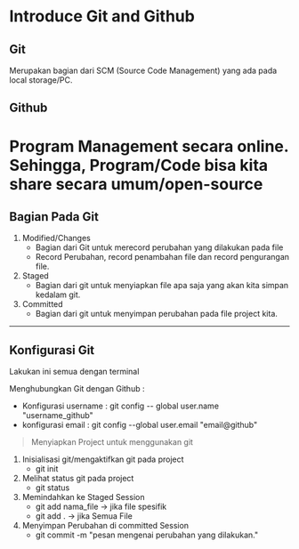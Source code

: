 # Introduce Git and Github
## Git
Merupakan bagian dari SCM (Source Code Management) yang ada pada local storage/PC.

## Github
Program Management secara online. Sehingga, Program/Code bisa kita share secara umum/open-source
========================
## Bagian Pada Git
1. Modified/Changes
   * Bagian dari Git untuk merecord perubahan yang dilakukan pada file
   * Record Perubahan, record penambahan file dan record pengurangan file.
2. Staged
   * Bagian dari git untuk menyiapkan file apa saja yang akan kita simpan kedalam git.
3. Committed
   * Bagian dari git untuk menyimpan perubahan pada file project kita.
-------------------------------------------------
## Konfigurasi Git
Lakukan ini semua dengan terminal

Menghubungkan Git dengan Github :
- Konfigurasi username : git config -- global user.name "username_github"
- konfigurasi email : git config --global user.email "email@github"

>Menyiapkan Project untuk menggunakan git
1. Inisialisasi git/mengaktifkan git pada project
   - git init
2. Melihat status git pada project
   - git status
3. Memindahkan ke Staged Session
   - git add nama_file -> jika file spesifik
   - git add .  -> jika Semua File
4. Menyimpan Perubahan di committed Session
   - git commit -m "pesan mengenai perubahan yang dilakukan."